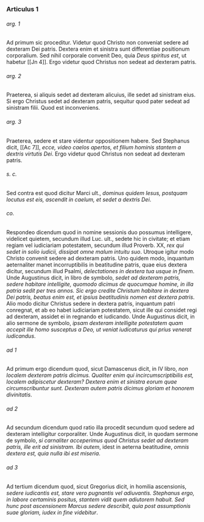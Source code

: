 ### Articulus 1

###### arg. 1
Ad primum sic proceditur. Videtur quod Christo non conveniat sedere ad dexteram Dei patris. Dextera enim et sinistra sunt differentiae positionum corporalium. Sed nihil corporale convenit Deo, quia *Deus spiritus est*, ut habetur [[Jn 4]]. Ergo videtur quod Christus non sedeat ad dexteram patris.

###### arg. 2
Praeterea, si aliquis sedet ad dexteram alicuius, ille sedet ad sinistram eius. Si ergo Christus sedet ad dexteram patris, sequitur quod pater sedeat ad sinistram filii. Quod est inconveniens.

###### arg. 3
Praeterea, sedere et stare videntur oppositionem habere. Sed Stephanus dicit, [[Ac 7]], *ecce, video caelos apertos, et filium hominis stantem a dextris virtutis Dei*. Ergo videtur quod Christus non sedeat ad dexteram patris.

###### s. c.
Sed contra est quod dicitur Marci ult., *dominus quidem Iesus, postquam locutus est eis, ascendit in caelum, et sedet a dextris Dei*.

###### co.
Respondeo dicendum quod in nomine sessionis duo possumus intelligere, videlicet quietem, secundum illud Luc. ult., sedete hic in civitate; et etiam regiam vel iudiciariam potestatem, secundum illud Proverb. XX, *rex qui sedet in solio iudicii, dissipat omne malum intuitu suo*. Utroque igitur modo Christo convenit sedere ad dexteram patris. Uno quidem modo, inquantum aeternaliter manet incorruptibilis in beatitudine patris, quae eius dextera dicitur, secundum illud Psalmi, *delectationes in dextera tua usque in finem*. Unde Augustinus dicit, in libro de symbolo, *sedet ad dexteram patris, sedere habitare intelligite, quomodo dicimus de quocumque homine, in illa patria sedit per tres annos. Sic ergo credite Christum habitare in dextera Dei patris, beatus enim est, et ipsius beatitudinis nomen est dextera patris*. Alio modo dicitur Christus sedere in dextera patris, inquantum patri conregnat, et ab eo habet iudiciariam potestatem, sicut ille qui considet regi ad dexteram, assidet ei in regnando et iudicando. Unde Augustinus dicit, in alio sermone de symbolo, *ipsam dexteram intelligite potestatem quam accepit ille homo susceptus a Deo, ut veniat iudicaturus qui prius venerat iudicandus*.

###### ad 1
Ad primum ergo dicendum quod, sicut Damascenus dicit, in IV libro, *non localem dexteram patris dicimus. Qualiter enim qui incircumscriptibilis est, localem adipiscetur dexteram? Dextera enim et sinistra eorum quae circumscribuntur sunt. Dexteram autem patris dicimus gloriam et honorem divinitatis*.

###### ad 2
Ad secundum dicendum quod ratio illa procedit secundum quod sedere ad dexteram intelligitur corporaliter. Unde Augustinus dicit, in quodam sermone de symbolo, *si carnaliter acceperimus quod Christus sedet ad dexteram patris, ille erit ad sinistram. Ibi autem*, idest in aeterna beatitudine, *omnis dextera est, quia nulla ibi est miseria*.

###### ad 3
Ad tertium dicendum quod, sicut Gregorius dicit, in homilia ascensionis, *sedere iudicantis est, stare vero pugnantis vel adiuvantis. Stephanus ergo, in labore certaminis positus, stantem vidit quem adiutorem habuit. Sed hunc post ascensionem Marcus sedere describit, quia post assumptionis suae gloriam, iudex in fine videbitur*.

